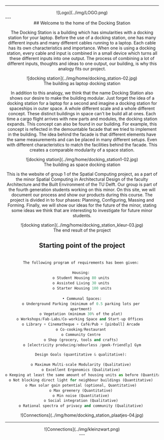 
---
<center>
    ![Logo](../img/LOGO.png)
</center>
---

<center>
## Welcome to the home of the Docking Station
<center>

The Docking Station is a building which has simularities with a docking station for your laptop. Before the use of a docking station, one has many different inputs and many different cables running to a laptop. Each cable has its own characteristics and importance. When one is using a docking station, every cable and input is combined in a small device which turns all these different inputs into one output. The process of combining a lot of different inputs, thoughts and ideas to one output, our building, is why this analogy fits our project.

<center>
    ![docking station](../img/home/docking_station-02.jpg)
</center>
The building as laptop docking station

In addition to this analogy, we think that the name Docking Station also shows our desire to make the building modular. Just forget the idea of a docking station for a laptop for a second and imagine a docking station for spaceships in outer space. A whole different scale and a whole different concept. These distinct buildings in space can't be build all at ones. Each time a cargo flight arrives with new parts and modules, the docking station expands. This concept can also be found in our building. For example, this concept is reflected in the demountable facade that we tried to implement in the building. The idea behind the facade is that different elements have the same measurements and can be placed in many different setups. Even with different characteristics to match the facilities behind the facade. This creates a comparable modularity of a space station. 

<center>
    ![docking station](../img/home/docking_station1-02.jpg)
</center>
The building as space docking station

This is the website of group 1 of the Spatial Computing project, as a part of the minor Spatial Computing in Architectural Design of the faculty Architecture and the Built Environment of the TU Delft. Our group is part of the fourth generation students working on this minor. On this site, we will document our process and show our products during this course. The project is divided in to four phases: Planning, Configuring, Massing and Forming. Finally, we will show our ideas for the future of the minor, stating some ideas we think that are interesting to investigate for future minor students.  

<center>
    ![docking station](../img/home/docking_station_kleur-03.jpg)
</center>
The end result of the project

## Starting point of the project
``` python

The following program of requirements has been given: 

Housing: 
o Student Housing 80 units 
o Assisted Living 30 units 
o Starter Housing 100 units

• Communal Spaces:
o Underground Parking (minimum of 0.5 parking lots per 
apartment) 
o Vegetation (minimum 30% of the plot) 
o Workshops/Fab-Labs/Co-working Space and Start-up Offices  
o Library + Cinematheque + Café/Pub + [pinball] Arcade 
o Co-cooking/Restaurant 
o Community Centre 
o Shop (grocery, tools and crafts) 
o [electricity producing/odourless /geek-friendly] Gym
```

``` python
Design Goals (quantitative & qualitative): 

o Maximum Multi-scale Modularity (Qualitative) 
o Excellent Ergonomics (Qualitative) 
o Keeping at least the same amount of housing units as before (Quantitative) 
o Not blocking direct light for neighbour buildings (Quantitative) 
o Max solar gain potential (optional, Quantitative) 
o Max greenery (Quantitative) 
o Min noise (Quantitative) 
o Social integration (Qualitative) 
o Rational spectra of privacy and community (Qualitative) 
```
<center>
    ![Connections](../img/home/docking_station_plaatjes-04.jpg)
</center>

---
<center>
    ![Connections](../img/kleinzwart.png)
</center>
---
